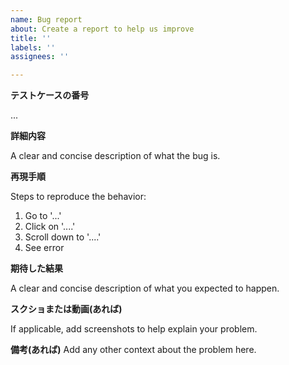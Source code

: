 ```yaml
---
name: Bug report
about: Create a report to help us improve
title: ''
labels: ''
assignees: ''

---
```


**テストケースの番号**

...

**詳細内容**

A clear and concise description of what the bug is.

**再現手順**

Steps to reproduce the behavior:

1. Go to '...'
2. Click on '....'
3. Scroll down to '....'
4. See error

**期待した結果**

A clear and concise description of what you expected to happen.

**スクショまたは動画(あれば)**

If applicable, add screenshots to help explain your problem.

**備考(あれば)**
Add any other context about the problem here.

